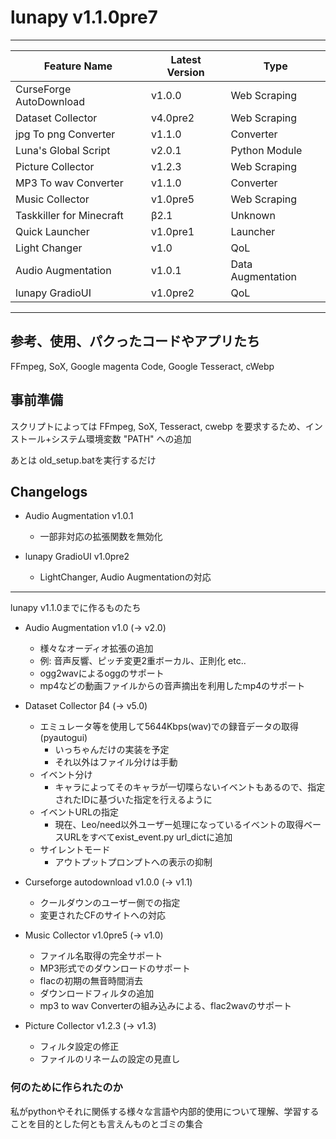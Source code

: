 # lunapy v1.1.0pre7

-----------
| Feature Name | Latest Version | Type |
|---|---|---|
| CurseForge AutoDownload | v1.0.0 | Web Scraping |
| Dataset Collector | v4.0pre2 | Web Scraping |
| jpg To png Converter | v1.1.0 | Converter |
| Luna's Global Script | v2.0.1 | Python Module |
| Picture Collector | v1.2.3 | Web Scraping |
| MP3 To wav Converter | v1.1.0 | Converter |
| Music Collector | v1.0pre5 | Web  Scraping |
| Taskkiller for Minecraft | β2.1 | Unknown |
| Quick Launcher | v1.0pre1 | Launcher |
| Light Changer | v1.0 | QoL |
| Audio Augmentation | v1.0.1 | Data Augmentation |
| lunapy GradioUI | v1.0pre2 | QoL |

-----------

## 参考、使用、パクったコードやアプリたち

FFmpeg, SoX, Google magenta Code, Google Tesseract, cWebp

## 事前準備

スクリプトによっては FFmpeg, SoX, Tesseract, cwebp を要求するため、インストール+システム環境変数 "PATH" への追加

あとは old_setup.batを実行するだけ

## Changelogs

- Audio Augmentation v1.0.1
  - 一部非対応の拡張関数を無効化
  
- lunapy GradioUI v1.0pre2
  - LightChanger, Audio Augmentationの対応

-----------

lunapy v1.1.0までに作るものたち

- Audio Augmentation v1.0 (-> v2.0)
  - 様々なオーディオ拡張の追加
  - 例: 音声反響、ピッチ変更2重ボーカル、正則化 etc..
  - ogg2wavによるoggのサポート
  - mp4などの動画ファイルからの音声摘出を利用したmp4のサポート

- Dataset Collector β4 (-> v5.0)
  - エミュレータ等を使用して5644Kbps(wav)での録音データの取得 (pyautogui)
    - いっちゃんだけの実装を予定
    - それ以外はファイル分けは手動
  - イベント分け
    - キャラによってそのキャラが一切喋らないイベントもあるので、指定されたIDに基づいた指定を行えるように
  - イベントURLの指定
    - 現在、Leo/need以外ユーザー処理になっているイベントの取得ベースURLをすべてexist_event.py url_dictに追加
  - サイレントモード
    - アウトプットプロンプトへの表示の抑制

- Curseforge autodownload v1.0.0 (-> v1.1)
  - クールダウンのユーザー側での指定
  - 変更されたCFのサイトへの対応

- Music Collector v1.0pre5 (-> v1.0)
  - ファイル名取得の完全サポート
  - MP3形式でのダウンロードのサポート
  - flacの初期の無音時間消去
  - ダウンロードフィルタの追加
  - mp3 to wav Converterの組み込みによる、flac2wavのサポート

- Picture Collector v1.2.3 (-> v1.3)
  - フィルタ設定の修正
  - ファイルのリネームの設定の見直し

### 何のために作られたのか

私がpythonやそれに関係する様々な言語や内部的使用について理解、学習することを目的とした何とも言えんものとゴミの集合
